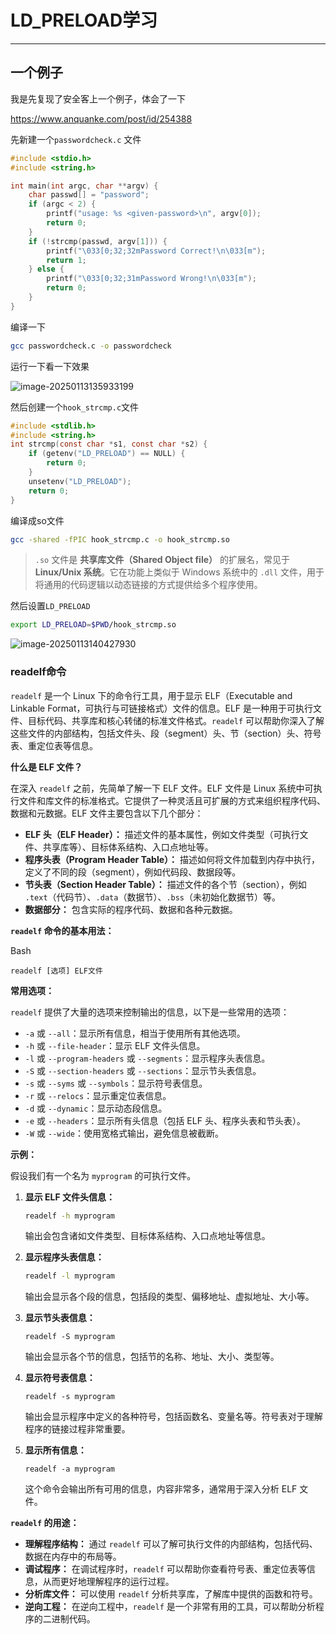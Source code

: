 # LD_PRELOAD学习

---

## 一个例子

我是先复现了安全客上一个例子，体会了一下

https://www.anquanke.com/post/id/254388

先新建一个`passwordcheck.c` 文件

```c
#include <stdio.h>
#include <string.h>

int main(int argc, char **argv) {
    char passwd[] = "password";
    if (argc < 2) {
        printf("usage: %s <given-password>\n", argv[0]);
        return 0;
    }
    if (!strcmp(passwd, argv[1])) {
        printf("\033[0;32;32mPassword Correct!\n\033[m");
        return 1;
    } else {
        printf("\033[0;32;31mPassword Wrong!\n\033[m");
        return 0;
    }
}
```

编译一下

```bash
gcc passwordcheck.c -o passwordcheck
```

运行一下看一下效果

![image-20250113135933199](https://gitee.com/bx33661/image/raw/master/path/image-20250113135933199.png)

然后创建一个`hook_strcmp.c`文件

```c
#include <stdlib.h>
#include <string.h>
int strcmp(const char *s1, const char *s2) {
    if (getenv("LD_PRELOAD") == NULL) {
        return 0;
    }
    unsetenv("LD_PRELOAD");
    return 0;
}
```

编译成so文件

```bash
gcc -shared -fPIC hook_strcmp.c -o hook_strcmp.so
```

> `.so` 文件是 **共享库文件（Shared Object file）** 的扩展名，常见于 **Linux/Unix 系统**。它在功能上类似于 Windows 系统中的 `.dll` 文件，用于将通用的代码逻辑以动态链接的方式提供给多个程序使用。

然后设置`LD_PRELOAD`

```BASH
export LD_PRELOAD=$PWD/hook_strcmp.so
```

![image-20250113140427930](https://gitee.com/bx33661/image/raw/master/path/image-20250113140427930.png)



### readelf命令

`readelf` 是一个 Linux 下的命令行工具，用于显示 ELF（Executable and Linkable Format，可执行与可链接格式）文件的信息。ELF 是一种用于可执行文件、目标代码、共享库和核心转储的标准文件格式。`readelf` 可以帮助你深入了解这些文件的内部结构，包括文件头、段（segment）头、节（section）头、符号表、重定位表等信息。

**什么是 ELF 文件？**

在深入 `readelf` 之前，先简单了解一下 ELF 文件。ELF 文件是 Linux 系统中可执行文件和库文件的标准格式。它提供了一种灵活且可扩展的方式来组织程序代码、数据和元数据。ELF 文件主要包含以下几个部分：

- **ELF 头（ELF Header）：** 描述文件的基本属性，例如文件类型（可执行文件、共享库等）、目标体系结构、入口点地址等。
- **程序头表（Program Header Table）：** 描述如何将文件加载到内存中执行，定义了不同的段（segment），例如代码段、数据段等。
- **节头表（Section Header Table）：** 描述文件的各个节（section），例如 `.text`（代码节）、`.data`（数据节）、`.bss`（未初始化数据节）等。
- **数据部分：** 包含实际的程序代码、数据和各种元数据。

**`readelf` 命令的基本用法：**

Bash

```
readelf [选项] ELF文件
```

**常用选项：**

`readelf` 提供了大量的选项来控制输出的信息，以下是一些常用的选项：

- `-a` 或 `--all`：显示所有信息，相当于使用所有其他选项。
- `-h` 或 `--file-header`：显示 ELF 文件头信息。
- `-l` 或 `--program-headers` 或 `--segments`：显示程序头表信息。
- `-S` 或 `--section-headers` 或 `--sections`：显示节头表信息。
- `-s` 或 `--syms` 或 `--symbols`：显示符号表信息。
- `-r` 或 `--relocs`：显示重定位表信息。
- `-d` 或 `--dynamic`：显示动态段信息。
- `-e` 或 `--headers`：显示所有头信息（包括 ELF 头、程序头表和节头表）。
- `-W` 或 `--wide`：使用宽格式输出，避免信息被截断。

**示例：**

假设我们有一个名为 `myprogram` 的可执行文件。

1. **显示 ELF 文件头信息：**

   ```bash
   readelf -h myprogram
   ```

   输出会包含诸如文件类型、目标体系结构、入口点地址等信息。

2. **显示程序头表信息：**

   ```bash
   readelf -l myprogram
   ```

   输出会显示各个段的信息，包括段的类型、偏移地址、虚拟地址、大小等。

3. **显示节头表信息：**

   ```
   readelf -S myprogram
   ```

   输出会显示各个节的信息，包括节的名称、地址、大小、类型等。

4. **显示符号表信息：**

   ```
   readelf -s myprogram
   ```

   输出会显示程序中定义的各种符号，包括函数名、变量名等。符号表对于理解程序的链接过程非常重要。

5. **显示所有信息：**

   ```
   readelf -a myprogram
   ```

   这个命令会输出所有可用的信息，内容非常多，通常用于深入分析 ELF 文件。

**`readelf` 的用途：**

- **理解程序结构：** 通过 `readelf` 可以了解可执行文件的内部结构，包括代码、数据在内存中的布局等。
- **调试程序：** 在调试程序时，`readelf` 可以帮助你查看符号表、重定位表等信息，从而更好地理解程序的运行过程。
- **分析库文件：** 可以使用 `readelf` 分析共享库，了解库中提供的函数和符号。
- **逆向工程：** 在逆向工程中，`readelf` 是一个非常有用的工具，可以帮助分析程序的二进制代码。

